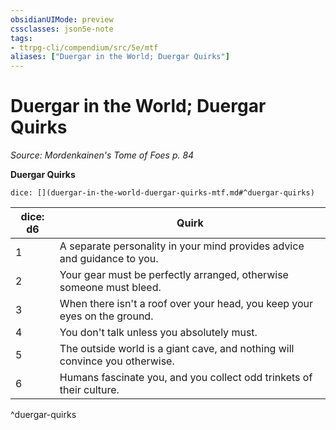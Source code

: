 ```yaml
---
obsidianUIMode: preview
cssclasses: json5e-note
tags:
- ttrpg-cli/compendium/src/5e/mtf
aliases: ["Duergar in the World; Duergar Quirks"]
---
```

# Duergar in the World; Duergar Quirks
*Source: Mordenkainen's Tome of Foes p. 84* 

**Duergar Quirks**

`dice: [](duergar-in-the-world-duergar-quirks-mtf.md#^duergar-quirks)`

| dice: d6 | Quirk |
|----------|-------|
| 1 | A separate personality in your mind provides advice and guidance to you. |
| 2 | Your gear must be perfectly arranged, otherwise someone must bleed. |
| 3 | When there isn't a roof over your head, you keep your eyes on the ground. |
| 4 | You don't talk unless you absolutely must. |
| 5 | The outside world is a giant cave, and nothing will convince you otherwise. |
| 6 | Humans fascinate you, and you collect odd trinkets of their culture. |
^duergar-quirks